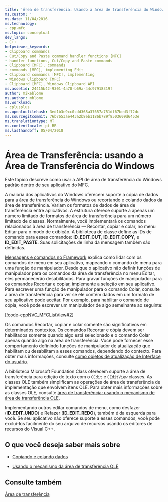 ```yaml
---
title: 'Área de transferência: Usando a área de transferência do Windows | Microsoft Docs'
ms.custom: ''
ms.date: 11/04/2016
ms.technology:
- cpp-mfc
ms.topic: conceptual
dev_langs:
- C++
helpviewer_keywords:
- Clipboard commands
- Cut/Copy and Paste command handler functions [MFC]
- handler functions, Cut/Copy and Paste commands
- Clipboard [MFC], commands
- commands [MFC], implementing Edit
- Clipboard commands [MFC], implementing
- Windows Clipboard [MFC]
- Clipboard [MFC], Windows Clipboard API
ms.assetid: 24415b42-9301-4a70-b69a-44c97918319f
author: mikeblome
ms.author: mblome
ms.workload:
- cplusplus
ms.openlocfilehash: 3ed1b3e9cc0cdd368a37657a751df67bed3f72dc
ms.sourcegitcommit: 76b7653ae443a2b8eb1186b789f8503609d6453e
ms.translationtype: MT
ms.contentlocale: pt-BR
ms.lasthandoff: 05/04/2018
---
```

# <a name="clipboard-using-the-windows-clipboard"></a>Área de Transferência: usando a Área de Transferência do Windows
Este tópico descreve como usar a API de área de transferência do Windows padrão dentro de seu aplicativo do MFC.  
  
 A maioria dos aplicativos do Windows oferecem suporte a cópia de dados para a área de transferência do Windows ou recortando e colando dados da área de transferência. Variam os formatos de dados de área de transferência entre aplicativos. A estrutura oferece suporte a apenas um número limitado de formatos de área de transferência para um número limitado de classes. Normalmente, você implementará os comandos relacionados à área de transferência — Recortar, copiar e colar, no menu Editar para o modo de exibição. A biblioteca de classe define as IDs de comando para esses comandos: **ID_EDIT_CUT**, **ID_EDIT_COPY**, e **ID_EDIT_PASTE**. Suas solicitações de linha da mensagem também são definidas.  
  
 [Mensagens e comandos no Framework](../mfc/messages-and-commands-in-the-framework.md) explica como lidar com os comandos de menu em seu aplicativo, mapeando o comando de menu para uma função de manipulador. Desde que o aplicativo não definir funções de manipulador para os comandos da área de transferência no menu Editar, eles permanecerão desabilitados. Para gravar funções de manipulador para os comandos Recortar e copiar, implemente a seleção em seu aplicativo. Para escrever uma função de manipulador para o comando Colar, consulte a área de transferência para ver se ele contém dados em um formato de seu aplicativo pode aceitar. Por exemplo, para habilitar o comando de cópia, você pode escrever um manipulador de algo semelhante ao seguinte:  
  
 [!code-cpp[NVC_MFCListView#2](../atl/reference/codesnippet/cpp/clipboard-using-the-windows-clipboard_1.cpp)]  
  
 Os comandos Recortar, copiar e colar somente são significativos em determinados contextos. Os comandos Recortar e cópia devem ser habilitados somente quando algo está selecionado e o comando Colar apenas quando algo na área de transferência. Você pode fornecer esse comportamento definindo funções de manipulador de atualização que habilitam ou desabilitam a esses comandos, dependendo do contexto. Para obter mais informações, consulte [como objetos de atualização de Interface do usuário](../mfc/how-to-update-user-interface-objects.md).  
  
 A biblioteca Microsoft Foundation Class oferecem suporte a área de transferência para edição de texto com o `CEdit` e `CEditView` classes. As classes OLE também simplificam as operações de área de transferência de implementação que envolvem itens OLE. Para obter mais informações sobre as classes OLE, consulte [área de transferência: usando o mecanismo de área de transferência OLE](../mfc/clipboard-using-the-ole-clipboard-mechanism.md).  
  
 Implementando outros editar comandos de menu, como desfazer (**ID_EDIT_UNDO**) e Refazer (**ID_EDIT_REDO**), também é da esquerda para você. Se seu aplicativo não oferece suporte a esses comandos, você pode excluí-los facilmente do seu arquivo de recursos usando os editores de recursos do Visual C++.  
  
## <a name="what-do-you-want-to-know-more-about"></a>O que você deseja saber mais sobre  
  
-   [Copiando e colando dados](../mfc/clipboard-copying-and-pasting-data.md)  
  
-   [Usando o mecanismo da área de transferência OLE](../mfc/clipboard-using-the-ole-clipboard-mechanism.md)  
  
## <a name="see-also"></a>Consulte também  
 [Área de transferência](../mfc/clipboard.md)

